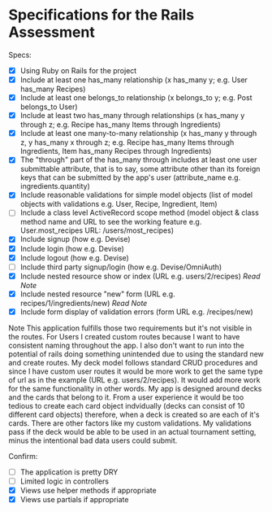 # Specifications for the Rails Assessment

Specs:
- [x] Using Ruby on Rails for the project
- [x] Include at least one has_many relationship (x has_many y; e.g. User has_many Recipes) 
- [x] Include at least one belongs_to relationship (x belongs_to y; e.g. Post belongs_to User)
- [x] Include at least two has_many through relationships (x has_many y through z; e.g. Recipe has_many Items through Ingredients)
- [x] Include at least one many-to-many relationship (x has_many y through z, y has_many x through z; e.g. Recipe has_many Items through Ingredients, Item has_many Recipes through Ingredients)
- [x] The "through" part of the has_many through includes at least one user submittable attribute, that is to say, some attribute other than its foreign keys that can be submitted by the app's user (attribute_name e.g. ingredients.quantity)
- [x] Include reasonable validations for simple model objects (list of model objects with validations e.g. User, Recipe, Ingredient, Item)
- [ ] Include a class level ActiveRecord scope method (model object & class method name and URL to see the working feature e.g. User.most_recipes URL: /users/most_recipes)
- [x] Include signup (how e.g. Devise)
- [x] Include login (how e.g. Devise)
- [x] Include logout (how e.g. Devise)
- [ ] Include third party signup/login (how e.g. Devise/OmniAuth)
- [x] Include nested resource show or index (URL e.g. users/2/recipes)
    *Read Note*
- [x] Include nested resource "new" form (URL e.g. recipes/1/ingredients/new)
    *Read Note*
- [x] Include form display of validation errors (form URL e.g. /recipes/new)

Note
    This application fulfills those two requirements but it's not visible in the routes. For Users I created custom routes because I want to have consistent naming throughout the app. I also don't want to run into the potential of rails doing something unintended due to using the standard new and create routes. 
    My deck model follows standard CRUD procedures and since I have custom user routes it would be more work to get the same type of url as in the example (URL e.g. users/2/recipes). It would add more work for the same functionality in other words. 
    My app is designed around decks and the cards that belong to it. From a user experience it would be too tedious to create each card object indvidually (decks can consist of 10 different card objects) therefore, when a deck is created so are each of it's cards. There are other factors like my custom validations. My validations pass if the deck would be able to be used in an actual tournament setting, minus the intentional bad data users could submit.

Confirm:
- [ ] The application is pretty DRY
- [ ] Limited logic in controllers
- [x] Views use helper methods if appropriate
- [x] Views use partials if appropriate
